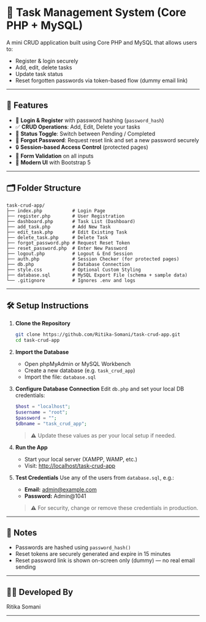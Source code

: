 # 📝 Task Management System (Core PHP + MySQL)

A mini CRUD application built using Core PHP and MySQL that allows users to:

- Register & login securely
- Add, edit, delete tasks
- Update task status
- Reset forgotten passwords via token-based flow (dummy email link)

---

## 🚀 Features

- 🔐 **Login & Register** with password hashing (`password_hash`)
- ✅ **CRUD Operations**: Add, Edit, Delete your tasks
- 📌 **Status Toggle**: Switch between Pending / Completed
- 🔄 **Forgot Password**: Request reset link and set a new password securely
- 🔒 **Session-based Access Control** (protected pages)
- 🧪 **Form Validation** on all inputs
- 🎨 **Modern UI** with Bootstrap 5

---

## 🗂️ Folder Structure

```plaintext
task-crud-app/
├── index.php           # Login Page
├── register.php        # User Registration
├── dashboard.php       # Task List (Dashboard)
├── add_task.php        # Add New Task
├── edit_task.php       # Edit Existing Task
├── delete_task.php     # Delete Task
├── forgot_password.php # Request Reset Token
├── reset_password.php  # Enter New Password
├── logout.php          # Logout & End Session
├── auth.php            # Session Checker (for protected pages)
├── db.php              # Database Connection
├── style.css           # Optional Custom Styling
├── database.sql        # MySQL Export File (schema + sample data)
└── .gitignore          # Ignores .env and logs
```

---

## 🛠️ Setup Instructions

1. **Clone the Repository**
   ```bash
   git clone https://github.com/Ritika-Somani/task-crud-app.git
   cd task-crud-app
   ```

2. **Import the Database**
   - Open phpMyAdmin or MySQL Workbench
   - Create a new database (e.g. `task_crud_app`)
   - Import the file: `database.sql`

3. **Configure Database Connection**
   Edit `db.php` and set your local DB credentials:
   ```php
   $host = "localhost";
   $username = "root";
   $password = "";
   $dbname = "task_crud_app";
   ```
   > ⚠️ Update these values as per your local setup if needed.

4. **Run the App**
   - Start your local server (XAMPP, WAMP, etc.)
   - Visit: [http://localhost/task-crud-app](http://localhost/task-crud-app)

5. **Test Credentials**
   Use any of the users from `database.sql`, e.g.:
   - **Email:** admin@example.com
   - **Password:** Admin@1041
   > ⚠️ For security, change or remove these credentials in production.

---

## 📌 Notes

- Passwords are hashed using `password_hash()`
- Reset tokens are securely generated and expire in 15 minutes
- Reset password link is shown on-screen only (dummy) — no real email sending

---

## 🙋‍♀️ Developed By

Ritika Somani

---
